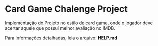 # Card Game Chalenge Project

Implementação do Projeto no estilo de card game, onde o jogador deve acertar aquele que possui melhor avaliação no IMDB. 

Para informações detalhadas, leia o arquivo: <b>HELP.md</b>
